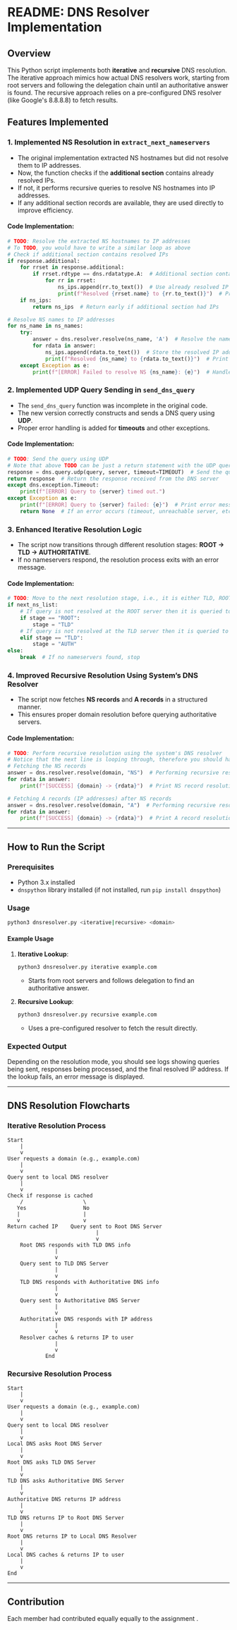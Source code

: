 # README: DNS Resolver Implementation

## Overview
This Python script implements both **iterative** and **recursive** DNS resolution. The iterative approach mimics how actual DNS resolvers work, starting from root servers and following the delegation chain until an authoritative answer is found. The recursive approach relies on a pre-configured DNS resolver (like Google's 8.8.8.8) to fetch results.

## Features Implemented

### 1. Implemented NS Resolution in `extract_next_nameservers`
- The original implementation extracted NS hostnames but did not resolve them to IP addresses.
- Now, the function checks if the **additional section** contains already resolved IPs.
- If not, it performs recursive queries to resolve NS hostnames into IP addresses.
- If any additional section records are available, they are used directly to improve efficiency.

#### Code Implementation:
```python
# TODO: Resolve the extracted NS hostnames to IP addresses
# To TODO, you would have to write a similar loop as above
# Check if additional section contains resolved IPs
if response.additional:
    for rrset in response.additional:
        if rrset.rdtype == dns.rdatatype.A:  # Additional section contains IP addresses
            for rr in rrset:
                ns_ips.append(rr.to_text())  # Use already resolved IP
                print(f"Resolved {rrset.name} to {rr.to_text()}")  # Print resolved IPs
    if ns_ips:
        return ns_ips  # Return early if additional section had IPs

# Resolve NS names to IP addresses
for ns_name in ns_names:
    try:
        answer = dns.resolver.resolve(ns_name, 'A')  # Resolve the nameserver hostname to an IP
        for rdata in answer:
            ns_ips.append(rdata.to_text())  # Store the resolved IP address
            print(f"Resolved {ns_name} to {rdata.to_text()}")  # Print resolved IPs
    except Exception as e:
        print(f"[ERROR] Failed to resolve NS {ns_name}: {e}")  # Handle resolution failure
```

### 2. Implemented UDP Query Sending in `send_dns_query`
- The `send_dns_query` function was incomplete in the original code.
- The new version correctly constructs and sends a DNS query using **UDP**.
- Proper error handling is added for **timeouts** and other exceptions.

#### Code Implementation:
```python
# TODO: Send the query using UDP 
# Note that above TODO can be just a return statement with the UDP query!
response = dns.query.udp(query, server, timeout=TIMEOUT)  # Send the query using UDP
return response  # Return the response received from the DNS server
except dns.exception.Timeout:
    print(f"[ERROR] Query to {server} timed out.")
except Exception as e:
    print(f"[ERROR] Query to {server} failed: {e}")  # Print error message if query fails
    return None  # If an error occurs (timeout, unreachable server, etc.), return None
```

### 3. Enhanced Iterative Resolution Logic
- The script now transitions through different resolution stages: **ROOT → TLD → AUTHORITATIVE**.
- If no nameservers respond, the resolution process exits with an error message.

#### Code Implementation:
```python
# TODO: Move to the next resolution stage, i.e., it is either TLD, ROOT, or AUTH
if next_ns_list:
    # If query is not resolved at the ROOT server then it is queried to the TLD server.
    if stage == "ROOT":
        stage = "TLD"
    # If query is not resolved at the TLD server then it is queried to the AUTH server.
    elif stage == "TLD":
        stage = "AUTH"
else:
    break  # If no nameservers found, stop
```

### 4. Improved Recursive Resolution Using System’s DNS Resolver
- The script now fetches **NS records** and **A records** in a structured manner.
- This ensures proper domain resolution before querying authoritative servers.

#### Code Implementation:
```python
# TODO: Perform recursive resolution using the system's DNS resolver
# Notice that the next line is looping through, therefore you should have something like answer = ??
# Fetching the NS records
answer = dns.resolver.resolve(domain, "NS")  # Performing recursive resolution
for rdata in answer:
    print(f"[SUCCESS] {domain} -> {rdata}")  # Print NS record resolution

# Fetching A records (IP addresses) after NS records
answer = dns.resolver.resolve(domain, "A")  # Performing recursive resolution
for rdata in answer:
    print(f"[SUCCESS] {domain} -> {rdata}")  # Print A record resolution
```

---
## How to Run the Script

### **Prerequisites**
- Python 3.x installed
- `dnspython` library installed (if not installed, run `pip install dnspython`)

### **Usage**
```bash
python3 dnsresolver.py <iterative|recursive> <domain>
```

#### **Example Usage**
1. **Iterative Lookup**:
   ```bash
   python3 dnsresolver.py iterative example.com
   ```
   - Starts from root servers and follows delegation to find an authoritative answer.

2. **Recursive Lookup**:
   ```bash
   python3 dnsresolver.py recursive example.com
   ```
   - Uses a pre-configured resolver to fetch the result directly.

### **Expected Output**
Depending on the resolution mode, you should see logs showing queries being sent, responses being processed, and the final resolved IP address. If the lookup fails, an error message is displayed.

---
## **DNS Resolution Flowcharts**
### **Iterative Resolution Process**
```plaintext
Start
    |
    v
User requests a domain (e.g., example.com)
    |
    v
Query sent to local DNS resolver
    |
    v
Check if response is cached
    /                   \
   Yes                  No
   |                    |
   v                    v
Return cached IP    Query sent to Root DNS Server
                            |
                            v
    Root DNS responds with TLD DNS info
               |
               v
    Query sent to TLD DNS Server
               |
               v
    TLD DNS responds with Authoritative DNS info
               |
               v
    Query sent to Authoritative DNS Server
               |
               v
    Authoritative DNS responds with IP address
               |
               v
    Resolver caches & returns IP to user
               |
               v
            End
```

### **Recursive Resolution Process**
```plaintext
Start
    |
    v
User requests a domain (e.g., example.com)
    |
    v
Query sent to local DNS resolver
    |
    v
Local DNS asks Root DNS Server
    |
    v
Root DNS asks TLD DNS Server
    |
    v
TLD DNS asks Authoritative DNS Server
    |
    v
Authoritative DNS returns IP address
    |
    v
TLD DNS returns IP to Root DNS Server
    |
    v
Root DNS returns IP to Local DNS Resolver
    |
    v
Local DNS caches & returns IP to user
    |
    v
End
```

---
## Contribution 
Each member had contributed equally equally to the assignment .
